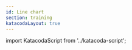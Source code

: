 ```yaml
---
id: Line chart
section: training
katacodaLayout: true
---
```


import KatacodaScript from '../katacoda-script';

<KatacodaScript katacodaId="react-charts/line-chart" />
